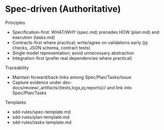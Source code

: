 # Spec-driven (Authoritative)

Principles
- Specification-first: WHAT/WHY (spec.md) precedes HOW (plan.md) and execution (tasks.md)
- Contracts-first where practical; write/agree on validations early (jq checks, JSON schema, contract tests)
- Single model representation; avoid unnecessary abstraction
- Integration-first (prefer real dependencies where practical)

Traceability
- Maintain forward/back links among Spec/Plan/Tasks/Issue
- Capture evidence under dev-docs/review/_artifacts/{tests,logs,jq,reports}/<task>/ and link into Spec/Plan/Tasks

Templates
- sdd-rules/spec-template.md
- sdd-rules/plan-template.md
- sdd-rules/tasks-template.md

